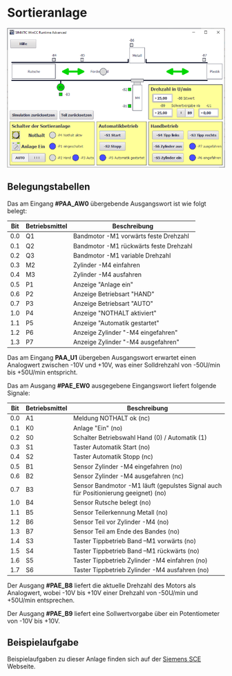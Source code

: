 # Sortieranlage

![Bild der Visualisierung](simulation.png)

## Belegungstabellen

Das am Eingang __#PAA_AW0__ übergebende Ausgangswort ist wie folgt belegt:

Bit | Betriebsmittel | Beschreibung
--- | -------------- | ------------
0.0 |             Q1 | Bandmotor -M1 vorwärts feste Drehzahl
0.1 |             Q2 | Bandmotor -M1 rückwärts feste Drehzahl
0.2 |             Q3 | Bandmotor -M1 variable Drehzahl
0.3 |             M2 | Zylinder -M4 einfahren
0.4 |             M3 | Zylinder -M4 ausfahren
0.5 |             P1 | Anzeige "Anlage ein"
0.6 |             P2 | Anzeige Betriebsart "HAND"
0.7 |             P3 | Anzeige Betriebsart "AUTO"
1.0 |             P4 | Anzeige "NOTHALT aktiviert"
1.1 |             P5 | Anzeige "Automatik gestartet"
1.2 |             P6 | Anzeige Zylinder "-M4 eingefahren"
1.3 |             P7 | Anzeige Zylinder "-M4 ausgefahren"

Das am Eingang __PAA_U1__ übergeben Ausgangswort erwartet einen Analogwert zwischen -10V und +10V, was einer Solldrehzahl von -50U/min bis +50U/min entspricht.

Das am Ausgang __#PAE_EW0__ ausgegebene Eingangswort liefert folgende Signale:

Bit | Betriebsmittel | Beschreibung
--- | -------------- | ------------
0.0 |             A1 | Meldung NOTHALT ok (nc)
0.1 |             K0 | Anlage "Ein" (no)
0.2 |             S0 | Schalter Betriebswahl Hand (0) / Automatik (1)
0.3 |             S1 | Taster Automatik Start (no)
0.4 |             S2 | Taster Automatik Stopp (nc)
0.5 |             B1 | Sensor Zylinder -M4 eingefahren (no)
0.6 |             B2 | Sensor Zylinder -M4 ausgefahren (nc)
0.7 |             B3 | Sensor Bandmotor -M1 läuft (gepulstes Signal auch für Positionierung geeignet) (no)
1.0 |             B4 | Sensor Rutsche belegt (no)
1.1 |             B5 | Sensor Teilerkennung Metall (no)
1.2 |             B6 | Sensor Teil vor Zylinder -M4 (no)
1.3 |             B7 | Sensor Teil am Ende des Bandes (no)
1.4 |             S3 | Taster Tippbetrieb Band –M1 vorwärts (no)
1.5 |             S4 | Taster Tippbetrieb Band –M1 rückwärts (no)
1.6 |             S5 | Taster Tippbetrieb Zylinder -M4 einfahren (no)
1.7 |             S6 | Taster Tippbetrieb Zylinder -M4 ausfahren (no)

Der Ausgang __#PAE_B8__ liefert die aktuelle Drehzahl des Motors als Analogwert, wobei -10V bis +10V einer Drehzahl von -50U/min und +50U/min entsprechen.

Der Ausgang __#PAE_B9__ liefert eine Sollwertvorgabe über ein Potentiometer von -10V bis +10V.

## Beispielaufgabe

Beispielaufgaben zu dieser Anlage finden sich auf der [Siemens SCE](http://www.siemens.de/sce) Webseite.
